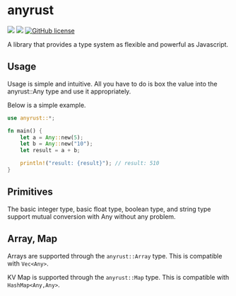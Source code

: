 # anyrust

![](https://img.shields.io/badge/language-Rust-red) ![](https://img.shields.io/badge/version-0.1.0%20alpha-brightgreen) [![GitHub license](https://img.shields.io/badge/license-MIT-blue.svg)](https://github.com/myyrakle/anyrust/blob/master/LICENSE)

A library that provides a type system as flexible and powerful as Javascript.

## Usage 

Usage is simple and intuitive.
All you have to do is box the value into the anyrust::Any type and use it appropriately.

Below is a simple example.
```rust
use anyrust::*;

fn main() {
    let a = Any::new(5);
    let b = Any::new("10");
    let result = a + b;

    println!("result: {result}"); // result: 510
}
```

## Primitives

The basic integer type, basic float type, boolean type, and string type support mutual conversion with Any without any problem.

## Array, Map

Arrays are supported through the `anyrust::Array` type. This is compatible with `Vec<Any>`.

KV Map is supported through the `anyrust::Map` type. This is compatible with `HashMap<Any,Any>`.
